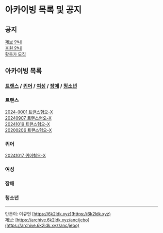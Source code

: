 # 아카이빙 목록 및 공지

## 공지
[제보 안내](https://archive.6k2ldk.xyz/anc/jebo)<br>
[후원 안내](https://archive.6k2ldk.xyz/anc/donate)<br>
[활동가 모집](https://archive.6k2ldk.xyz/anc/activist-mozip)
## 아카이빙 목록
### [트랜스](https://archive.6k2ldk.xyz/hate/#트랜스) / [퀴어](https://archive.6k2ldk.xyz/hate/#퀴어) / [여성](https://archive.6k2ldk.xyz/hate/#여성) / [장애](https://archive.6k2ldk.xyz/hate/#장애) / [청소년](https://archive.6k2ldk.xyz/hate/#청소년)
### 트랜스
[2024-0001 트랜스혐오-X](https://archive.6k2ldk.xyz/hate/2024-0001-trans-x)<br>
[20240907 트랜스혐오-X](https://archive.6k2ldk.xyz/hate/20240907-trans-x)<br>
[20241019 트랜스혐오-X](https://archive.6k2ldk.xyz/hate/20241019-trans-x)<br>
[20200206 트랜스혐오-X](https://archive.6k2ldk.xyz/hate/20200206-trans-x)
### 퀴어
[20241017 퀴어혐오-X](https://archive.6k2ldk.xyz/hate/20241017-queer-x)
### 여성
### 장애
### 청소년
------------------
만든이: 이규언 [https://6k2ldk.xyz](https://6k2ldk.xyz) <br>
제보: [https://archive.6k2ldk.xyz/anc/jebo](https://archive.6k2ldk.xyz/anc/jebo)
